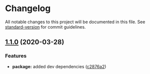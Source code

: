 # Changelog

All notable changes to this project will be documented in this file. See [standard-version](https://github.com/conventional-changelog/standard-version) for commit guidelines.

## [1.1.0](https://github.com/ArkerLabs/event-sourcing-schematics/compare/v1.0.1...v1.1.0) (2020-03-28)


### Features

* **package:** added dev dependencies ([c2876a2](https://github.com/ArkerLabs/event-sourcing-schematics/commit/c2876a253536568426a83b722f5052091a27a7f9))
